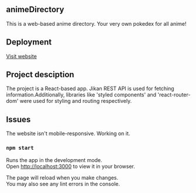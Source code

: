 ## animeDirectory

This is a web-based anime directory. Your very own pokedex for all anime!

## Deployment

[Visit website](https://anime-directory-smoky.vercel.app/)

## Project desciption

The project is a React-based app. Jikan REST API is used for fetching information.Additionally, libraries like  'styled components' and 'react-router-dom' were used for styling and routing respectively.

## Issues 
The website isn't mobile-responsive. Working on it.
### `npm start`

Runs the app in the development mode.\
Open [http://localhost:3000](http://localhost:3000) to view it in your browser.

The page will reload when you make changes.\
You may also see any lint errors in the console.


